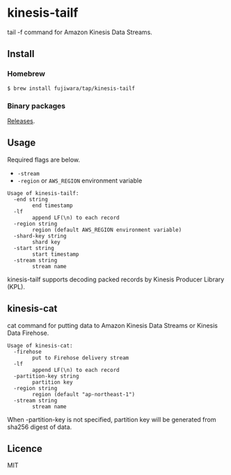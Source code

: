 # kinesis-tailf

tail -f command for Amazon Kinesis Data Streams.

## Install

### Homebrew

```
$ brew install fujiwara/tap/kinesis-tailf
```

### Binary packages

[Releases](https://github.com/fujiwara/kinesis-tailf/releases).

## Usage

Required flags are below.

- `-stream`
- `-region` or `AWS_REGION` environment variable

```
Usage of kinesis-tailf:
  -end string
    	end timestamp
  -lf
    	append LF(\n) to each record
  -region string
    	region (default AWS_REGION environment variable)
  -shard-key string
    	shard key
  -start string
    	start timestamp
  -stream string
    	stream name
```

kinesis-tailf supports decoding packed records by Kinesis Producer Library (KPL).

## kinesis-cat

cat command for putting data to Amazon Kinesis Data Streams or Kinesis Data Firehose.

```
Usage of kinesis-cat:
  -firehose
    	put to Firehose delivery stream
  -lf
    	append LF(\n) to each record
  -partition-key string
    	partition key
  -region string
    	region (default "ap-northeast-1")
  -stream string
    	stream name
```

When -partition-key is not specified, partition key will be generated from sha256 digest of data.

## Licence

MIT
